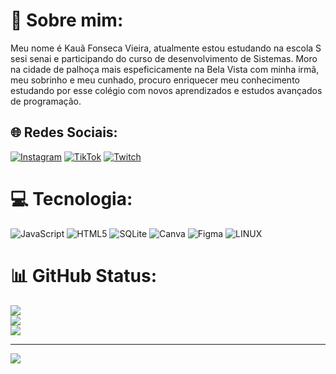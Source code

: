 # 💫 Sobre mim:
Meu nome é Kauã Fonseca Vieira, atualmente estou estudando na escola S sesi senai e participando do curso de desenvolvimento de Sistemas. Moro na cidade de palhoça mais espeficicamente na Bela Vista com minha irmã, meu sobrinho e meu cunhado, procuro enriquecer meu conhecimento estudando por esse colégio com novos aprendizados e estudos avançados de programação. 


## 🌐 Redes Sociais:
[![Instagram](https://img.shields.io/badge/Instagram-%23E4405F.svg?logo=Instagram&logoColor=white)](https://instagram.com/fs.kaua) [![TikTok](https://img.shields.io/badge/TikTok-%23000000.svg?logo=TikTok&logoColor=white)](https://tiktok.com/@fonsecakkj) [![Twitch](https://img.shields.io/badge/Twitch-%239146FF.svg?logo=Twitch&logoColor=white)](https://twitch.tv/prozin2x) 

# 💻 Tecnologia:
![JavaScript](https://img.shields.io/badge/javascript-%23323330.svg?style=for-the-badge&logo=javascript&logoColor=%23F7DF1E) ![HTML5](https://img.shields.io/badge/html5-%23E34F26.svg?style=for-the-badge&logo=html5&logoColor=white) ![SQLite](https://img.shields.io/badge/sqlite-%2307405e.svg?style=for-the-badge&logo=sqlite&logoColor=white) ![Canva](https://img.shields.io/badge/Canva-%2300C4CC.svg?style=for-the-badge&logo=Canva&logoColor=white) 	![Figma](https://img.shields.io/badge/figma-%23F24E1E.svg?style=for-the-badge&logo=figma&logoColor=white) ![LINUX](https://img.shields.io/badge/Linux-FCC624?style=for-the-badge&logo=linux&logoColor=black)
# 📊 GitHub Status:
![](https://github-readme-stats.vercel.app/api?username=kauafonseca331&theme=dark&hide_border=false&include_all_commits=true&count_private=true)<br/>
![](https://github-readme-streak-stats.herokuapp.com/?user=kauafonseca331&theme=dark&hide_border=false)<br/>
![](https://github-readme-stats.vercel.app/api/top-langs/?username=kauafonseca331&theme=dark&hide_border=false&include_all_commits=true&count_private=true&layout=compact)

---
[![](https://visitcount.itsvg.in/api?id=kauafonseca331&icon=0&color=0)](https://visitcount.itsvg.in)

<!-- Proudly created with GPRM ( https://gprm.itsvg.in ) -->
